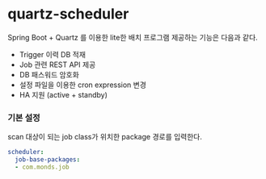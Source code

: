 # quartz-scheduler

Spring Boot + Quartz 를 이용한 lite한 배치 프로그램
제공하는 기능은 다음과 같다.

- Trigger 이력 DB 적재
- Job 관련 REST API 제공
- DB 패스워드 암호화
- 설정 파일을 이용한 cron expression 변경
- HA 지원 (active + standby)


### 기본 설정
scan 대상이 되는 job class가 위치한 package 경로를 입력한다.
```yaml
scheduler:
  job-base-packages:
  - com.monds.job
```
